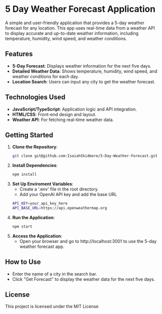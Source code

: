 
# **5 Day Weather Forecast Application**

A simple and user-friendly application that provides a 5-day weather forecast for any location. This app uses real-time data from a weather API to display accurate and up-to-date weather information, including temperature, humidity, wind speed, and weather conditions.

## **Features**
- **5-Day Forecast**: Displays weather information for the next five days.
- **Detailed Weather Data**: Shows temperature, humidity, wind speed, and weather conditions for each day.
- **Location Search**: Users can input any city to get the weather forecast.
  

## **Technologies Used**
- **JavaScript/TypeScript**: Application logic and API integration.
- **HTML/CSS**: Front-end design and layout.
- **Weather API**: For fetching real-time weather data.
  
## **Getting Started**

1. **Clone the Repository**:
   ```bash
   git clone git@github.com:IsaiahSkidmore/5-Day-Weather-Forecast.git
   
2. **Install Dependencies**:
   ```bash
   npm install
   
3. **Set Up Enviroment Variables**:  
   * Create a '.env' file in the root directory.
   * Add your OpenAI API key and add the base URL
   ```bash  
   API_KEY=your_api_key_here
   API_BASE_URL=https://api.openweathermap.org
   
4. **Run the Application**:
   ```bash
   npm start
   
5. **Access the Application**:
   * Open your browser and go to http://localhost:3001 to use the 5-day weather forecast app.  

## **How to Use**  
   * Enter the name of a city in the search bar.
   * Click "Get Forecast" to display the weather data for the next five days.  

## **License**
This project is licensed under the MIT License
   

